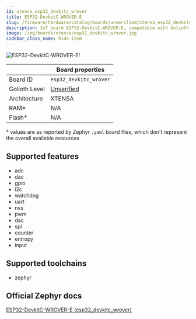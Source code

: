 ```yaml
---
id: xtensa_esp32_devkitc_wrover
title: ESP32-DevkitC-WROVER-E
slug: /firmware/hardware/catalog/boards/unverified/xtensa_esp32_devkitc_wrover
description: IoT board ESP32-DevkitC-WROVER-E, compatible with Golioth at unverified level.
image: /img/boards/xtensa/esp32_devkitc_wrover.jpg
sidebar_class_name: hide-item
---
```


[//]: # (This is an auto-generated file, do not edit! Changes to it will be lost upon re-generation)

![ESP32-DevkitC-WROVER-E!](/img/boards/xtensa/esp32_devkitc_wrover.jpg "ESP32-DevkitC-WROVER-E")

|                | Board properties     |
| -------------  | -------------------- |
| Board ID       | `esp32_devkitc_wrover` |
| Golioth Level  | [Unverified](/firmware/hardware#unverified-boards) |
| Architecture   | XTENSA |
| RAM*           | N/A |
| Flash*         | N/A |

\* values are as reported by Zephyr `.yaml` board files, which don't represent the overall available resources



## Supported features

* adc
* dac
* gpio
* i2c
* watchdog
* uart
* nvs
* pwm
* dac
* spi
* counter
* entropy
* input

## Supported toolchains

* zephyr

## Official Zephyr docs

[ESP32-DevkitC-WROVER-E (esp32_devkitc_wrover)](https://docs.zephyrproject.org/latest/boards/xtensa/esp32_devkitc_wrover/doc/index.html)
